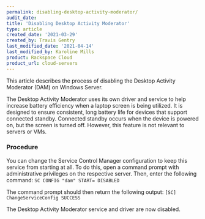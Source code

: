 ```yaml
---
permalink: disabling-desktop-activity-moderator/
audit_date:
title: 'Disabling Desktop Activity Moderator'
type: article
created_date: '2021-03-29'
created_by: Travis Gentry
last_modified_date: '2021-04-14'
last_modified_by: Karoline Mills
product: Rackspace Cloud
product_url: cloud-servers
---
```


This article describes the process of disabling the Desktop Activity Moderator (DAM) on Windows Server.

The Desktop Activity Moderator uses its own driver and service to help increase battery efficiency when a laptop screen is being utilized. It is designed to ensure consistent, long battery life for devices that support connected standby. Connected standby occurs when the device is powered on, but the screen is turned off. However, this feature is not relevant to servers or VMs.

### Procedure

You can change the Service Control Manager configuration to keep this service from starting at all. To do this, open a command prompt with administrative privileges on the respective server. Then, enter the following command:
`SC CONFIG "dam" START= DISABLED`

The command prompt should then return the following output:
`[SC] ChangeServiceConfig SUCCESS`

The Desktop Activity Moderator service and driver are now disabled.
